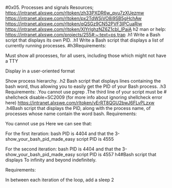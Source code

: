 #0x05. Processes and signals
	Resources;
		https://intranet.alxswe.com/rltoken/zh33PXDR6w_qyu7zXUezmw
		https://intranet.alxswe.com/rltoken/px2TdWSjVO8i9SB5gHchAw
		https://intranet.alxswe.com/rltoken/qQSGz9CN52PVF3IPCuaRiw
			https://intranet.alxswe.com/rltoken/XlYrlghzNZ6Z1cbI_IPaiA
	h2 man or help:
		https://intranet.alxswe.com/projects/255#:~:text=ps,trap
.h1 Write a Bash script that displays its own PID.
.h1 Write a Bash script that displays a list of currently running processes.
	#h3Requirements:



Must show all processes, for all users, including those which might not have a TTY

Display in a user-oriented format

Show process hierarchy.
.h2 Bash script that displays lines containing the bash word, thus allowing you to easily get the PID of your Bash process.
	.h3 Requirements:
		.You cannot use pgrep
		.The third line of your script must be # shellcheck disable=SC2009 (for more info about ignoring shellcheck error here)
			https://intranet.alxswe.com/rltoken/vErRT8QGU2bwJ6FLvPLzxw
		.h4Bash script that displays the PID, along with the process name, of processes whose name contain the word bash.
		Requirements:



You cannot use ps
		Here we can see that:



For the first iteration: bash PID is 4404 and that the 3-show_your_bash_pid_made_easy script PID is 4555

For the second iteration: bash PID is 4404 and that the 3-show_your_bash_pid_made_easy script PID is 4557
  h4#Bash script that displays To infinity and beyond indefinitely.



Requirements:



In between each iteration of the loop, add a sleep 2

